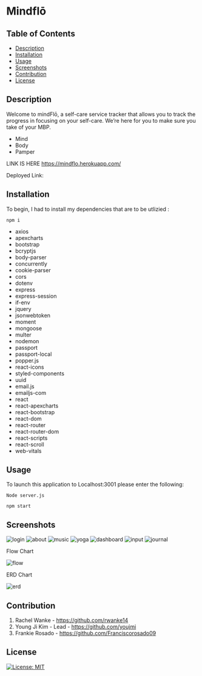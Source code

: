 # Mindflō


## Table of Contents

  * [Description](#description)
  * [Installation](#installation)
  * [Usage](#usage)
  * [Screenshots](#screenshots)
  * [Contribution](#contribution)
  * [License](#license)

 

## Description

Welcome to mindFlō, a self-care service tracker that allows you to track the progress in focusing on your self-care. We’re here for you to make sure you take of your MBP. 
* Mind 
* Body 
* Pamper 

LINK IS HERE
https://mindflo.herokuapp.com/


Deployed Link: 

## Installation

To begin, I had to install my dependencies that are to be utlizied :

```
npm i
```
 * axios
 * apexcharts
 * bootstrap
 * bcryptjs
 * body-parser
 * concurrently
 * cookie-parser
 * cors
 * dotenv
 * express
 * express-session
 * if-env
 * jquery
 * jsonwebtoken
 * moment
 * mongoose
 * multer
 * nodemon
 * passport
 * passport-local
 * popper.js
 * react-icons
 * styled-components
 * uuid
 * email.js
 * emailjs-com
 * react
 * react-apexcharts
 * react-bootstrap
 * react-dom
 * react-router
 * react-router-dom
 * react-scripts
 * react-scroll
 * web-vitals


## Usage

To launch this application to Localhost:3001 please enter the following:

```
Node server.js

npm start
```
## Screenshots

![login](./images/Screenshots/login.png)
![about](./images/Screenshots/about.png)
![music](./images/Screenshots/music.png)
![yoga](./images/Screenshots/yoga.png)
![dashboard](./images/Screenshots/dashboard.png)
![input](./images/Screenshots/input.png)
![journal](./images/Screenshots/journal.png)


Flow Chart

![flow](./images/Screenshots/flow.jpg)


ERD Chart

![erd](./images/Screenshots/erd.png)

 


## Contribution

1.  Rachel Wanke - https://github.com/rwanke14
2.  Young Ji Kim - Lead - https://github.com/youjmi
3.  Frankie Rosado - https://github.com/Franciscorosado09



## License 
[![License: MIT](https://img.shields.io/badge/License-MIT-yellow.svg)](https://opensource.org/licenses/MIT)









